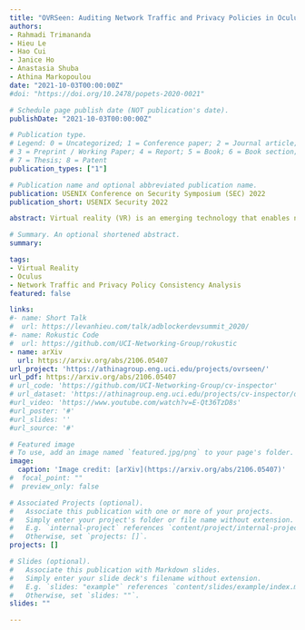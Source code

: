 ```yaml
---
title: "OVRSeen: Auditing Network Traffic and Privacy Policies in Oculus VR"
authors:
- Rahmadi Trimananda
- Hieu Le
- Hao Cui
- Janice Ho
- Anastasia Shuba
- Athina Markopoulou
date: "2021-10-03T00:00:00Z"
#doi: "https://doi.org/10.2478/popets-2020-0021"

# Schedule page publish date (NOT publication's date).
publishDate: "2021-10-03T00:00:00Z"

# Publication type.
# Legend: 0 = Uncategorized; 1 = Conference paper; 2 = Journal article;
# 3 = Preprint / Working Paper; 4 = Report; 5 = Book; 6 = Book section;
# 7 = Thesis; 8 = Patent
publication_types: ["1"]

# Publication name and optional abbreviated publication name.
publication: USENIX Conference on Security Symposium (SEC) 2022
publication_short: USENIX Security 2022

abstract: Virtual reality (VR) is an emerging technology that enables new applications but also introduces privacy risks. In this paper, we focus on Oculus VR (OVR), the leading platform in the VR space, and we provide the first comprehensive analysis of personal data exposed by OVR apps and the platform itself, from a combined networking and privacy policy perspective.We experimented with the Quest 2 headset, and we tested the most popular VR apps available on the official Oculus and the SideQuest app stores. We developed OVRSeen, a methodology and system for collecting, analyzing, and com-paring network traffic and privacy policies on OVR. On the networking side, we captured and decrypted network traffic ofVR apps, which was previously not possible on OVR, and we extracted data flows (defined as〈app, data type, destination〉).We found that the OVR ecosystem (compared to the mobile and other app ecosystems) is more centralized, and driven by tracking and analytics, rather than by third-party advertising.We show that the data types exposed by VR apps include personally identifiable information (PII), device information that can be used for fingerprinting, and VR-specific data types.By comparing the data flows found in the network traffic with statements made in the apps’ privacy policies, we discovered that approximately 70% of OVR data flows were not properly disclosed. Furthermore, we provided additional context for these data flows, including the purpose, which we extracted from the privacy policies, and observed that 69% were sent for purposes unrelated to the core functionality of apps.

# Summary. An optional shortened abstract.
summary: 

tags:
- Virtual Reality
- Oculus
- Network Traffic and Privacy Policy Consistency Analysis
featured: false

links:
#- name: Short Talk
#  url: https://levanhieu.com/talk/adblockerdevsummit_2020/
#- name: Rokustic Code
#  url: https://github.com/UCI-Networking-Group/rokustic
- name: arXiv
  url: https://arxiv.org/abs/2106.05407
url_project: 'https://athinagroup.eng.uci.edu/projects/ovrseen/'
url_pdf: https://arxiv.org/abs/2106.05407
# url_code: 'https://github.com/UCI-Networking-Group/cv-inspector'
# url_dataset: 'https://athinagroup.eng.uci.edu/projects/cv-inspector/data/'
#url_video: 'https://www.youtube.com/watch?v=E-Qt36TzD8s'
#url_poster: '#'
#url_slides: ''
#url_source: '#'

# Featured image
# To use, add an image named `featured.jpg/png` to your page's folder. 
image:
  caption: 'Image credit: [arXiv](https://arxiv.org/abs/2106.05407)'
#  focal_point: ""
#  preview_only: false

# Associated Projects (optional).
#   Associate this publication with one or more of your projects.
#   Simply enter your project's folder or file name without extension.
#   E.g. `internal-project` references `content/project/internal-project/index.md`.
#   Otherwise, set `projects: []`.
projects: []

# Slides (optional).
#   Associate this publication with Markdown slides.
#   Simply enter your slide deck's filename without extension.
#   E.g. `slides: "example"` references `content/slides/example/index.md`.
#   Otherwise, set `slides: ""`.
slides: ""

---
```


